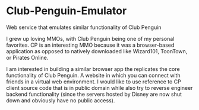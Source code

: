 # Club-Penguin-Emulator
Web service that emulates similar functionality of Club Penguin

I grew up loving MMOs, with Club Penguin being one of my personal favorites. CP is an interesting MMO because it was
a browser-based application as opposed to natively downloaded like Wizard101, ToonTown, or Pirates Online.

I am interested in building a similar browser app the replicates the core functionality of Club Penguin. A website in which
you can connect with friends in a virtual web environment. I would like to use reference to CP client source code that is in
public domain while also try to reverse engineer backend functionality (since the servers hosted by Disney are now shut down
and obviously have no public access).
